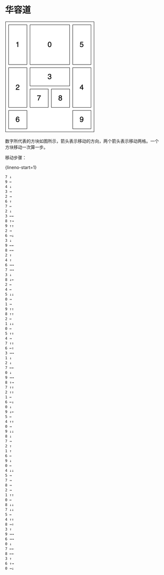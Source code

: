 # 华容道

![room_escape.png](/_images/generated/maths/puzzle/room_escape.png)

数字所代表的方块如图所示，箭头表示移动的方向，两个箭头表示移动两格。一个方块移动一次算一步。

移动步骤：

{lineno-start=1}

```text
7 ↓
9 ←
4 ↓
3 →
2 →
6 ↑
7 ←
2 ↓
3 ←←
8 ↑→
9 ↑↑
2 →
6 →↓
3 ↓
9 ←←
8 ←←
2 ↑
4 ↑
6 →→
7 →→
3 ↓
8 ↓←
2 ←
4 ←
5 ↓↓
0 →
1 →
9 ↑↑
8 ↑↑
2 ←
1 ↓↓
0 ←
5 ↑↑
4 →
7 ↑↑
6 ←↑
3 →→
1 ↓
2 ↓
7 ←←
0 ↓
9 →→
8 ↑→
7 ↑↑
2 ↑↑
1 ←
6 ←↓
0 ↓
9 ↓←
5 ←
4 ↑↑
0 →
9 ↓↓
8 ↓
7 →
2 ↑
1 ↑
6 ←
9 ↓
0 ←
4 ↓↓
5 →
7 →
8 →
2 →
1 ↑↑
0 ←
8 ↓↓
7 ↓↓
5 ←
4 ↑↑
8 →↑
3 ↑
9 →→
6 →→
0 ↓
7 ←←
8 ←←
3 ↑
6 ↑→
0 →↓
```

